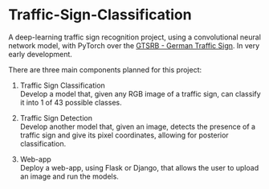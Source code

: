 # Traffic-Sign-Classification
A deep-learning traffic sign recognition project, using a convolutional neural network model, with PyTorch over the [GTSRB - German Traffic Sign](https://www.kaggle.com/datasets/meowmeowmeowmeowmeow/gtsrb-german-traffic-sign?resource=download). In very early development.

There are three main components planned for this project:

1) Traffic Sign Classification <br />
Develop a model that, given any RGB image of a traffic sign, can classify it into 1 of 43 possible classes.

2) Traffic Sign Detection <br />
Develop another model that, given an image, detects the presence of a traffic sign and give its pixel coordinates, allowing for posterior classification.

3) Web-app <br />
Deploy a web-app, using Flask or Django, that allows the user to upload an image and run the models.

